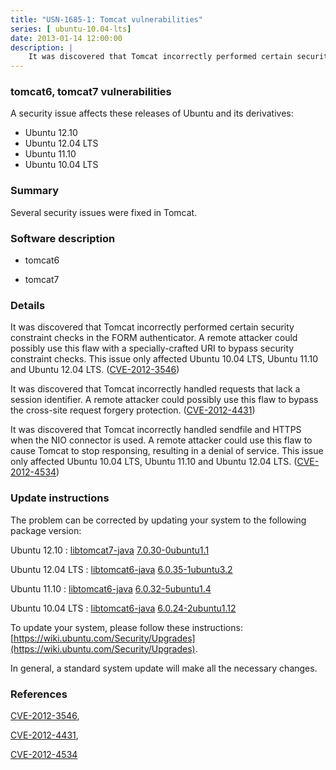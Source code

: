 ```yaml
---
title: "USN-1685-1: Tomcat vulnerabilities"
series: [ ubuntu-10.04-lts]
date: 2013-01-14 12:00:00
description: |
    It was discovered that Tomcat incorrectly performed certain security constraint checks in the FORM authenticator. A remote attacker could possibly use this flaw with a specially-crafted URI to bypass security constraint checks. This issue only affected Ubuntu 10.04 LTS, Ubuntu 11.10 and Ubuntu 12.04 LTS. ([CVE-2012-3546](http://people.ubuntu.com/~ubuntu-security/cve/CVE-2012-3546))
--- 
```

 
### tomcat6, tomcat7 vulnerabilities

A security issue affects these releases of Ubuntu and its derivatives:

* Ubuntu 12.10
* Ubuntu 12.04 LTS
* Ubuntu 11.10
* Ubuntu 10.04 LTS

### Summary

Several security issues were fixed in Tomcat. 

### Software description

* tomcat6 

* tomcat7 

### Details

It was discovered that Tomcat incorrectly performed certain security constraint checks in the FORM authenticator. A remote attacker could possibly use this flaw with a specially-crafted URI to bypass security constraint checks. This issue only affected Ubuntu 10.04 LTS, Ubuntu 11.10 and Ubuntu 12.04 LTS. ([CVE-2012-3546](http://people.ubuntu.com/~ubuntu-security/cve/CVE-2012-3546))

It was discovered that Tomcat incorrectly handled requests that lack a session identifier. A remote attacker could possibly use this flaw to bypass the cross-site request forgery protection. ([CVE-2012-4431](http://people.ubuntu.com/~ubuntu-security/cve/CVE-2012-4431))

It was discovered that Tomcat incorrectly handled sendfile and HTTPS when the NIO connector is used. A remote attacker could use this flaw to cause Tomcat to stop responsing, resulting in a denial of service. This issue only affected Ubuntu 10.04 LTS, Ubuntu 11.10 and Ubuntu 12.04 LTS. ([CVE-2012-4534](http://people.ubuntu.com/~ubuntu-security/cve/CVE-2012-4534)) 

### Update instructions

The problem can be corrected by updating your system to the following package version:

Ubuntu 12.10
 : [libtomcat7-java](https://launchpad.net/ubuntu/+source/tomcat7) <span> [7.0.30-0ubuntu1.1](https://launchpad.net/ubuntu/+source/tomcat7/7.0.30-0ubuntu1.1) </span> 

Ubuntu 12.04 LTS
 : [libtomcat6-java](https://launchpad.net/ubuntu/+source/tomcat6) <span> [6.0.35-1ubuntu3.2](https://launchpad.net/ubuntu/+source/tomcat6/6.0.35-1ubuntu3.2) </span> 

Ubuntu 11.10
 : [libtomcat6-java](https://launchpad.net/ubuntu/+source/tomcat6) <span> [6.0.32-5ubuntu1.4](https://launchpad.net/ubuntu/+source/tomcat6/6.0.32-5ubuntu1.4) </span> 

Ubuntu 10.04 LTS
 : [libtomcat6-java](https://launchpad.net/ubuntu/+source/tomcat6) <span> [6.0.24-2ubuntu1.12](https://launchpad.net/ubuntu/+source/tomcat6/6.0.24-2ubuntu1.12) </span> 

To update your system, please follow these instructions: [https://wiki.ubuntu.com/Security/Upgrades](https://wiki.ubuntu.com/Security/Upgrades).

In general, a standard system update will make all the necessary changes. 

### References

 [CVE-2012-3546](http://people.ubuntu.com/~ubuntu-security/cve/CVE-2012-3546), 

 [CVE-2012-4431](http://people.ubuntu.com/~ubuntu-security/cve/CVE-2012-4431), 

 [CVE-2012-4534](http://people.ubuntu.com/~ubuntu-security/cve/CVE-2012-4534)
 
